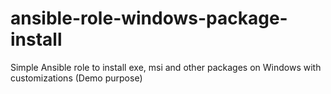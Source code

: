 # ansible-role-windows-package-install
Simple Ansible role to install exe, msi and other packages on Windows with customizations (Demo purpose)
